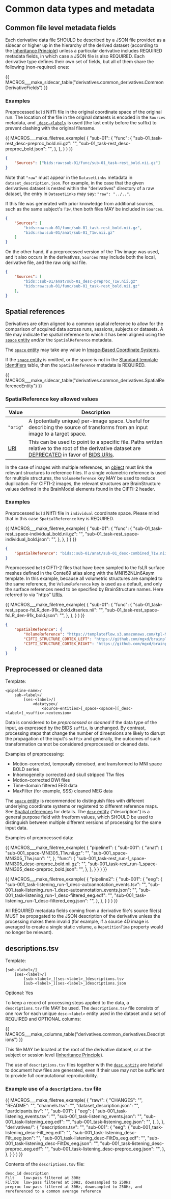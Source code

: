 # Common data types and metadata

## Common file level metadata fields

Each derivative data file SHOULD be described by a JSON file provided as a sidecar
or higher up in the hierarchy of the derived dataset (according to the
[Inheritance Principle](../common-principles.md#the-inheritance-principle))
unless a particular derivative includes REQUIRED metadata fields, in which case a
JSON file is also REQUIRED.
Each derivative type defines their own set of fields, but all of them
share the following (non-required) ones:

<!-- This block generates a metadata table.
These tables are defined in
  src/schema/rules/sidecars
The definitions of the fields specified in these tables may be found in
  src/schema/objects/metadata.yaml
A guide for using macros can be found at
 https://github.com/bids-standard/bids-specification/blob/master/macros_doc.md
-->
{{ MACROS___make_sidecar_table("derivatives.common_derivatives.CommonDerivativeFields") }}

### Examples

Preprocessed `bold` NIfTI file in the original coordinate space of the original run.
The location of the file in the original datasets is encoded in the `Sources` metadata,
and [`_desc-<label>`](../appendices/entities.md#desc)
is used (the last entity before the suffix) to prevent clashing with the original filename.

<!-- This block generates a file tree.
A guide for using macros can be found at
 https://github.com/bids-standard/bids-specification/blob/master/macros_doc.md
-->
{{ MACROS___make_filetree_example(
   {
   "sub-01": {
      "func": {
        "sub-01_task-rest_desc-preproc_bold.nii.gz": "",
        "sub-01_task-rest_desc-preproc_bold.json": "",
         },
      },
   }
) }}

```JSON
{
    "Sources": ["bids:raw:sub-01/func/sub-01_task-rest_bold.nii.gz"]
}
```

Note that `"raw"` must appear in the `DatasetLinks` metadata in
`dataset_description.json`.
For example, in the case that the given derivatives dataset is nested within the
"derivatives" directory of a raw dataset, the entry in `DatasetLinks` may say:
`"raw": "../.."`.

If this file was generated with prior knowledge from additional sources,
such as the same subject's `T1w`,
then both files MAY be included in `Sources`.

```JSON
{
    "Sources": [
        "bids:raw:sub-01/func/sub-01_task-rest_bold.nii.gz",
        "bids:raw:sub-01/anat/sub-01_T1w.nii.gz"
    ]
}
```

On the other hand, if a preprocessed version of the T1w image was used, and it also
occurs in the derivatives, `Sources` may include both the local, derivative file,
and the raw original file.

```JSON
{
    "Sources": [
        "bids::sub-01/anat/sub-01_desc-preproc_T1w.nii.gz"
        "bids:raw:sub-01/func/sub-01_task-rest_bold.nii.gz"
    ],
}
```

## Spatial references

Derivatives are often aligned to a common spatial reference to allow for the
comparison of acquired data across runs, sessions, subjects or datasets.
A file may indicate the spatial reference to which it has been aligned using the
[`space` entity](../appendices/entities.md#space) and/or the `SpatialReference` metadata.

The [`space` entity](../appendices/entities.md#space) may take any value in
[Image-Based Coordinate Systems][coordsys].

If the [`space` entity](../appendices/entities.md#space) is omitted,
or the space is not in the [Standard template identifiers][templates] table,
then the `SpatialReference` metadata is REQUIRED.

<!-- This block generates a metadata table.
These tables are defined in
  src/schema/rules/sidecars
The definitions of the fields specified in these tables may be found in
  src/schema/objects/metadata.yaml
A guide for using macros can be found at
 https://github.com/bids-standard/bids-specification/blob/master/macros_doc.md
-->
{{ MACROS___make_sidecar_table("derivatives.common_derivatives.SpatialReferenceEntity") }}

### SpatialReference key allowed values

| **Value** | **Description**                                                                                                                                          |
| --------- | -------------------------------------------------------------------------------------------------------------------------------------------------------- |
| `"orig"`  | A (potentially unique) per-image space. Useful for describing the source of transforms from an input image to a target space.                            |
| [URI][]   | This can be used to point to a specific file. Paths written relative to the root of the derivative dataset are [DEPRECATED][] in favor of [BIDS URIs][]. |

In the case of images with multiple references, an [object][] must link the relevant structures to reference files.
If a single volumetric reference is used for multiple structures, the `VolumeReference` key MAY be used to reduce duplication.
For CIFTI-2 images, the relevant structures are BrainStructure values defined in the BrainModel elements found in the CIFTI-2 header.

### Examples

Preprocessed `bold` NIfTI file in `individual` coordinate space. Please mind
that in this case `SpatialReference` key is REQUIRED.

<!-- This block generates a file tree.
A guide for using macros can be found at
 https://github.com/bids-standard/bids-specification/blob/master/macros_doc.md
-->
{{ MACROS___make_filetree_example(
   {
   "sub-01": {
      "func": {
        "sub-01_task-rest_space-individual_bold.nii.gz": "",
        "sub-01_task-rest_space-individual_bold.json": "",
         },
      },
   }
) }}

```JSON
{
    "SpatialReference": "bids::sub-01/anat/sub-01_desc-combined_T1w.nii.gz"
}
```

Preprocessed `bold` CIFTI-2 files that have been sampled to the fsLR surface
meshes defined in the Conte69 atlas along with the MNI152NLin6Asym template.
In this example, because all volumetric structures are sampled to the same
reference, the `VolumeReference` key is used as a default, and only the
surface references need to be specified by BrainStructure names.
Here referred to via "https" [URIs][].

<!-- This block generates a file tree.
A guide for using macros can be found at
 https://github.com/bids-standard/bids-specification/blob/master/macros_doc.md
-->
{{ MACROS___make_filetree_example(
   {
   "sub-01": {
      "func": {
        "sub-01_task-rest_space-fsLR_den-91k_bold.dtseries.nii": "",
        "sub-01_task-rest_space-fsLR_den-91k_bold.json": "",
         },
      },
   }
) }}

```JSON
{
    "SpatialReference": {
        "VolumeReference": "https://templateflow.s3.amazonaws.com/tpl-MNI152NLin6Asym_res-02_T1w.nii.gz",
        "CIFTI_STRUCTURE_CORTEX_LEFT": "https://github.com/mgxd/brainplot/raw/master/brainplot/Conte69_Atlas/Conte69.L.midthickness.32k_fs_LR.surf.gii",
        "CIFTI_STRUCTURE_CORTEX_RIGHT": "https://github.com/mgxd/brainplot/raw/master/brainplot/Conte69_Atlas/Conte69.R.midthickness.32k_fs_LR.surf.gii"
    }
}
```

## Preprocessed or cleaned data

Template:

```Text
<pipeline-name>/
    sub-<label>/
        [ses-<label>/]
            <datatype>/
                <source-entities>[_space-<space>][_desc-<label>]_<suffix>.<extension>
```

Data is considered to be *preprocessed* or *cleaned* if the data type of the input,
as expressed by the BIDS `suffix`, is unchanged.
By contrast, processing steps that change the number of dimensions are likely to disrupt
the propagation of the input's `suffix` and generally, the outcomes of such transformation
cannot be considered preprocessed or cleaned data.

Examples of preprocessing:

-   Motion-corrected, temporally denoised, and transformed to MNI space BOLD series
-   Inhomogeneity corrected and skull stripped T1w files
-   Motion-corrected DWI files
-   Time-domain filtered EEG data
-   MaxFilter (for example, SSS) cleaned MEG data

The [`space` entity](../appendices/entities.md#space)
is recommended to distinguish files with different underlying
coordinate systems or registered to different reference maps.
See [Spatial references](#spatial-references) for details.
The [`desc` entity](../appendices/entities.md#desc) ("description")
is a general purpose field with freeform values,
which SHOULD be used to distinguish between multiple different versions of
processing for the same input data.

Examples of preprocessed data:

<!-- This block generates a file tree.
A guide for using macros can be found at
 https://github.com/bids-standard/bids-specification/blob/master/macros_doc.md
-->
{{ MACROS___make_filetree_example(
   {
    "pipeline1": {
        "sub-001": {
            "anat": {
                "sub-001_space-MNI305_T1w.nii.gz": "",
                "sub-001_space-MNI305_T1w.json": "",
                },
            "func": {
                "sub-001_task-rest_run-1_space-MNI305_desc-preproc_bold.nii.gz": "",
                "sub-001_task-rest_run-1_space-MNI305_desc-preproc_bold.json": "",
                },
            },
        }
   }
) }}

<!-- This block generates a file tree.
A guide for using macros can be found at
 https://github.com/bids-standard/bids-specification/blob/master/macros_doc.md
-->
{{ MACROS___make_filetree_example(
   {
    "pipeline2": {
        "sub-001": {
            "eeg": {
                "sub-001_task-listening_run-1_desc-autoannotation_events.tsv": "",
                "sub-001_task-listening_run-1_desc-autoannotation_events.json": "",
                "sub-001_task-listening_run-1_desc-filtered_eeg.edf": "",
                "sub-001_task-listening_run-1_desc-filtered_eeg.json": "",
                },
            },
        }
   }
) }}

All REQUIRED metadata fields coming from a derivative file's source file(s) MUST
be propagated to the JSON description of the derivative unless the processing
makes them invalid (for example, if a source 4D image is averaged to create a single
static volume, a `RepetitionTime` property would no longer be relevant).

## descriptions.tsv

Template:

```Text
[sub-<label>/]
    [ses-<label>/]
        [sub-<label>_][ses-<label>_]descriptions.tsv
        [sub-<label>_][ses-<label>_]descriptions.json
```

Optional: Yes

To keep a record of processing steps applied to the data, a `descriptions.tsv` file MAY be used.
The `descriptions.tsv` file consists of one row for each unique `desc-<label>`
entity used in the dataset and a set of REQUIRED and OPTIONAL columns:

<!-- This block generates a columns table.
The definitions of these fields can be found in
  src/schema/rules/tabular_data/*.yaml
and a guide for using macros can be found at
 https://github.com/bids-standard/bids-specification/blob/master/macros_doc.md
-->
{{ MACROS___make_columns_table("derivatives.common_derivatives.Descriptions") }}

This file MAY be located at the root of the derivative dataset,
or at the subject or session level
([Inheritance Principle](../common-principles.md#the-inheritance-principle)).

The use of `descriptions.tsv` files together with the [`desc entity`](../appendices/entities.md#desc)
are helpful to document how files are generated, even if their use may not be sufficient
to provide full computational reproducibility.

### Example use of a `descriptions.tsv` file

<!-- This block generates a file tree.
A guide for using macros can be found at
 https://github.com/bids-standard/bids-specification/blob/master/macros_doc.md
-->
{{ MACROS___make_filetree_example(
    {
    "raw/": {
        "CHANGES": "",
        "README": "",
        "channels.tsv": "",
        "dataset_description.json": "",
        "participants.tsv": "",
            "sub-001": {
                "eeg": {
                    "sub-001_task-listening_events.tsv": "",
                    "sub-001_task-listening_events.json": "",
                    "sub-001_task-listening_eeg.edf": "",
                    "sub-001_task-listening_eeg.json": "",
                    },
                },
            },
    "derivatives/": {
        "descriptions.tsv": "",
        "sub-001": {
            "eeg": {
                "sub-001_task-listening_desc-Filt_eeg.edf": "",
                "sub-001_task-listening_desc-Filt_eeg.json": "",
                "sub-001_task-listening_desc-FiltDs_eeg.edf": "",
                "sub-001_task-listening_desc-FiltDs_eeg.json": "",
                "sub-001_task-listening_desc-preproc_eeg.edf": "",
                "sub-001_task-listening_desc-preproc_eeg.json": "",
                },
            },
        }
    }
) }}

Contents of the `descriptions.tsv` file:

```tsv
desc_id	description
Filt	low-pass filtered at 30Hz
FiltDs	low-pass filtered at 30Hz, downsampled to 250Hz
preproc	low-pass filtered at 30Hz, downsampled to 250Hz, and rereferenced to a common average reference
```

<!-- Link Definitions -->

[coordsys]: ../appendices/coordinate-systems.md#image-based-coordinate-systems

[templates]: ../appendices/coordinate-systems.md#standard-template-identifiers

[object]: https://www.json.org/json-en.html

[bids uris]: ../common-principles.md#bids-uri

[deprecated]: ../common-principles.md#definitions

[uris]: ../common-principles.md#uniform-resource-indicator

[uri]: ../common-principles.md#uniform-resource-indicator
